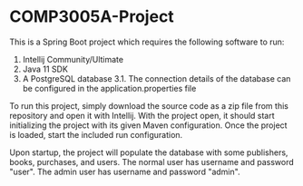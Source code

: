 # COMP3005A-Project
This is a Spring Boot project which requires the following software to run:
1. Intellij Community/Ultimate
2. Java 11 SDK
3. A PostgreSQL database
  3.1. The connection details of the database can be configured in the application.properties file

To run this project, simply download the source code as a zip file from this repository and open it with Intellij.
With the project open, it should start initializing the project with its given Maven configuration.
Once the project is loaded, start the included run configuration.

Upon startup, the project will populate the database with some publishers, books, purchases, and users.
The normal user has username and password "user". The admin user has username and password "admin".
